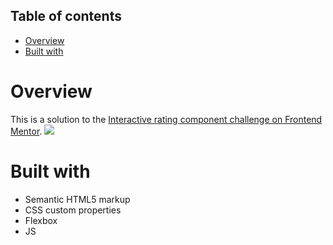 ## Table of contents

- [Overview](#overview)
- [Built with](#built-with)

# Overview

This is a solution to the [Interactive rating component challenge on Frontend Mentor](https://www.frontendmentor.io/challenges/interactive-rating-component-koxpeBUmI).
![](./screenshot.jpg)

# Built with

- Semantic HTML5 markup
- CSS custom properties
- Flexbox
- JS
